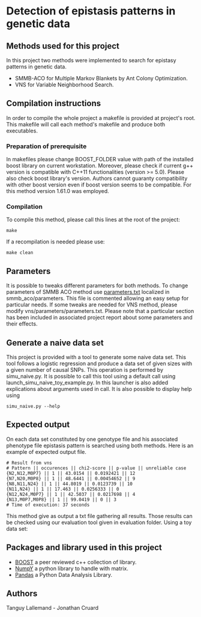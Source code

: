 # Detection of epistasis patterns in genetic data
## Methods used for this project
In this project two methods were implemented to search for epistasy patterns in genetic data.

- SMMB-ACO for Multiple Markov Blankets by Ant Colony Optimization.
- VNS for Variable Neighborhood Search.

## Compilation instructions
In order to compile the whole project a makefile is provided at project's root. This makefile will call each method's makefile and produce both executables.
### Preparation of prerequisite
In makefiles please change BOOST_FOLDER value with path of the installed boost library on current workstation.
Moreover, please check if current g++ version is compatible with C++11 functionalities (version >= 5.0). Please also check boost library's version. Authors cannot guaranty compatibility with other boost version even if boost version seems to be compatible. For this method version 1.61.0 was employed.
### Compilation
To compile this method, please call this lines at the root of the project:

    make

If a recompilation is needed please use:

    make clean

## Parameters
It is possible to tweaks different parameters for both methods. To change parameters of SMMB ACO method use [parameters.txt](smmb_aco/parameters/parameters.txt) localized in smmb_aco/parameters. This file is commented allowing an easy setup for particular needs. If some tweaks are needed for VNS method, please modify vns/parameters/parameters.txt. Please note that a particular section has been included in associated project report about some parameters and their effects.

## Generate a naive data set
This project is provided with a tool to generate some naive data set. This tool follows a logistic regression and produce a data set of given sizes with a given number of causal SNPs. This operation is performed by simu_naive.py. It is possible to call this tool using a default call using launch_simu_naive_toy_example.py. In this launcher is also added explications about arguments used in call. It is also possible to display help using

    simu_naive.py --help




## Expected output
On each data set constituted by one genotype file and his associated phenotype file epistasis pattern is searched using both methods. Here is an example of expected output file.

    # Result from vns
    # Pattern || occurences || chi2-score || p-value || unreliable case
    {N2,N12,M0P7} || 1 || 43.0154 || 0.0192421 || 12
    {N7,N20,M0P8} || 1 || 48.6441 || 0.00454652 || 9
    {N8,N11,N24} || 1 || 44.8019 || 0.0123739 || 10
    {N11,N24} || 1 || 17.463 || 0.0256333 || 0
    {N12,N24,M0P7} || 1 || 42.5037 || 0.0217698 || 4
    {N13,M0P7,M0P8} || 1 || 99.0419 || 0 || 3
    # Time of execution: 37 seconds

This method give as output a txt file gathering all results. Those results can be checked using our evaluation tool given in evaluation folder.
Using a toy data set:

<!-- TODO add  -->


## Packages and library used in this project

- [BOOST](https://www.boost.org/) a peer reviewed c++ collection of library.
- [NumpY](http://www.numpy.org/) a python library to handle with matrix.
- [Pandas](https://pandas.pydata.org/) a Python Data Analysis Library.

## Authors
Tanguy Lallemand -
Jonathan Cruard
